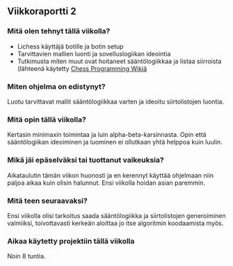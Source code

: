 ## Viikkoraportti 2

### Mitä olen tehnyt tällä viikolla?

- Lichess käyttäjä botille ja botin setup  
- Tarvittavien mallien luonti ja sovelluslogiikan ideointia
- Tutkimusta miten muut ovat hoitaneet sääntölogiikkaa ja listaa siirroista (lähteenä käytetty [Chess Programming Wikiä](https://www.chessprogramming.org/Main_Page)
### Miten ohjelma on edistynyt?

Luotu tarvittavat mallit sääntölogiikkaa varten ja ideoitu siirtolistojen luontia.

### Mitä opin tällä viikolla?

Kertasin minimaxin toimintaa ja luin alpha-beta-karsinnasta. Opin että sääntölogiikan ideoiminen ja luominen ei ollutkaan yhtä helppoa kuin luulin.

### Mikä jäi epäselväksi tai tuottanut vaikeuksia?

Aikataulutin tämän viikon huonosti ja en kerennyt käyttää ohjelmaan niin paljoa aikaa kuin olisin halunnut. Ensi viikolla hoidan asian paremmin.

### Mitä teen seuraavaksi?

Ensi viikolla olisi tarkoitus saada sääntölogiikka ja siirtolistojen generoiminen valmiiksi, toivottavasti kerkeän aloittaa jo itse algoritmin koodaamista myös.

### Aikaa käytetty projektiin tällä viikolla

Noin 8 tuntia.
